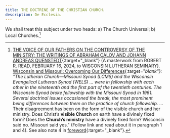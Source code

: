 ```yaml
---
title: THE DOCTRINE OF THE CHRISTIAN CHURCH.
description: De Ecclesia.
---
```


We shall treat this subject under two heads: a) The Church Universal; b) Local Churches.[^1]

[^1]: [THE VOICE OF OUR FATHERS ON THE CONTROVERSY OF THE MINISTRY: THE WRITINGS OF ABRAHAM CALOV AND JOHANN ANDREAS QUENSTEDT](http://essays.wisluthsem.org:8080/bitstream/handle/123456789/7508/Read%20-%20The%20Voice%20of%20Our%20Fathers%20on%20the%20Controversy%20of%20the%20Ministry.pdf?sequence=1&isAllowed=y){:target="_blank"} (A masterwork from ROBERT R. READ, FEBRUARY 16, 2024, to WISCONSIN LUTHERAN SEMINARY). [Wisconsin and Missouri: Overcoming Our Differences](https://cc.lutherclassical.org/spring-2023/wisconsin-and-missouri-overcoming-our-differences/){:target="_blank"}: "The Lutheran Church—Missouri Synod (LCMS) and the Wisconsin Evangelical Lutheran Synod (WELS) ... were in fellowship with each other in the nineteenth and the first part of the twentieth centuries. The Wisconsin Synod broke fellowship with the Missouri Synod in 1961. Several doctrinal issues occasioned the break, the most prominent being differences between them on the practice of church fellowship._ ... Their disagreement has been on the form of the visible church and her ministry. Does Christ’s **visible Church** on earth have a divinely fixed form? Does the **Church’s ministry** have a divinely fixed form? Wisconsin said no. Missouri said yes." (Follow link and read about it in paragraph 1 and 4). See also note 4 in [foreword](https://Christian-Dogmatics.vercel.app/introduction/foreword){:target="_blank"}.